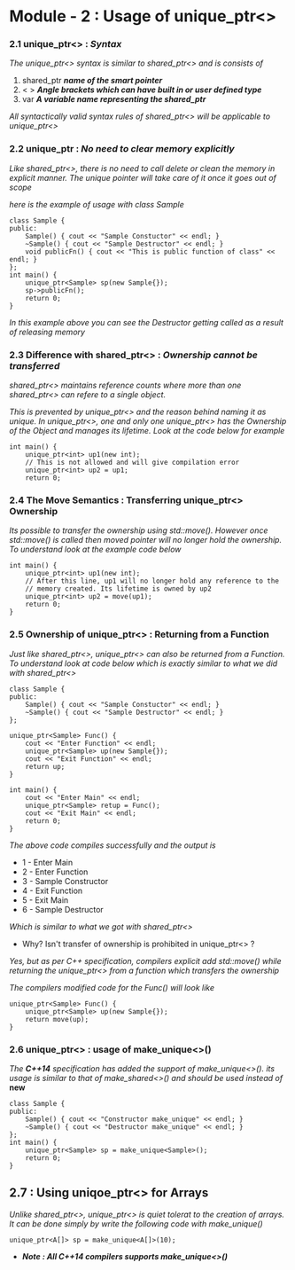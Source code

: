 # Module - 2 : Usage of unique_ptr<>

### 2.1 unique_ptr<> : *Syntax*

*The unique_ptr<> syntax is similar to shared_ptr<> and is consists of*

1. shared_ptr  ***name of the smart pointer***
2. < > ***Angle brackets which can have built in or user defined type***
3. var ***A variable name representing the shared_ptr***

*All syntactically valid syntax rules of shared_ptr<> will be applicable to unique_ptr<>*

### 2.2 unique_ptr : *No need to clear memory explicitly*

*Like shared_ptr<>, there is no need to call delete or clean the memory in explicit manner. The unique pointer  will take care of it once it goes out of scope*

*here is the example of usage with class Sample*

```
class Sample {
public:
	Sample() { cout << "Sample Constuctor" << endl; }
	~Sample() { cout << "Sample Destructor" << endl; }
	void publicFn() { cout << "This is public function of class" << endl; }
};
int main() {
	unique_ptr<Sample> sp(new Sample{});
	sp->publicFn();
	return 0;
}

```
*In this example above you can see the Destructor getting called as a result of releasing memory*

### 2.3 Difference with shared_ptr<> : *Ownership cannot be transferred*

*shared_ptr<> maintains reference counts where more than one shared_ptr<> can refere to a single object.*

*This is prevented by unique_ptr<> and the reason behind naming it as unique. In unique_ptr<>, one and only one unique_ptr<> has the Ownership of the Object and manages its lifetime. Look at the code below for example*

```
int main() {
	unique_ptr<int> up1(new int);
	// This is not allowed and will give compilation error
	unique_ptr<int> up2 = up1;
	return 0;

```

### 2.4 The Move Semantics : Transferring unique_ptr<> Ownership

*Its possible to transfer the ownership using std::move(). However once std::move() is called then moved pointer will no longer hold the ownership. To understand look at the example code below*

```
int main() {
	unique_ptr<int> up1(new int);
	// After this line, up1 will no longer hold any reference to the
	// memory created. Its lifetime is owned by up2
	unique_ptr<int> up2 = move(up1);
	return 0;
}

```

### 2.5 Ownership of unique_ptr<> : Returning from a Function

*Just like shared_ptr<>, unique_ptr<> can also be returned from a Function. To understand look at code below which is exactly similar to what we did with shared_ptr<>*

```
class Sample {
public:
	Sample() { cout << "Sample Constuctor" << endl; }
	~Sample() { cout << "Sample Destructor" << endl; }
};

unique_ptr<Sample> Func() {
	cout << "Enter Function" << endl;
	unique_ptr<Sample> up(new Sample{});
	cout << "Exit Function" << endl;
	return up;
}

int main() {
	cout << "Enter Main" << endl;
	unique_ptr<Sample> retup = Func();
	cout << "Exit Main" << endl;
	return 0;
}

```
*The above code compiles successfully and the output is*

* 1 - Enter Main
* 2 - Enter Function
* 3 - Sample Constructor
* 4 - Exit Function
* 5 - Exit Main
* 6 - Sample Destructor

*Which is similar to what we got with shared_ptr<>*

* Why? Isn't transfer of ownership is prohibited in unique_ptr<> ?

*Yes, but as per C++ specification, compilers explicit add std::move() while returning the unique_ptr<> from a function which transfers the ownership*

*The compilers modified code for the Func() will look like*

```
unique_ptr<Sample> Func() {
	unique_ptr<Sample> up(new Sample{});
	return move(up);
}

```
### 2.6 unique_ptr<> : usage of make_unique<>()

*The* ***C++14*** *specification has added the support of make_unique<>(). its usage is similar to that of make_shared<>() and should be used instead of* **new**

```
class Sample {
public:
	Sample() { cout << "Constructor make_unique" << endl; }
	~Sample() { cout << "Destructor make_unique" << endl; }
};
int main() {
	unique_ptr<Sample> sp = make_unique<Sample>();
	return 0;
}

```
## 2.7 : Using uniqoe_ptr<> for Arrays

_Unlike shared_ptr<>, unique_ptr<> is quiet tolerat to the creation of arrays. It can be done simply by write the following code with make_unique()_ 

```
unique_ptr<A[]> sp = make_unique<A[]>(10);
```

* ***Note : All C++14 compilers supports make_unique<>()***

